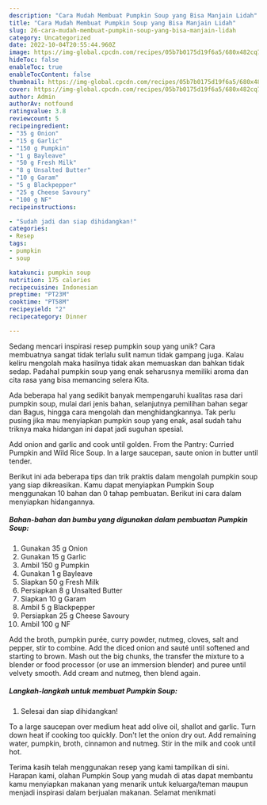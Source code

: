 ```yaml
---
description: "Cara Mudah Membuat Pumpkin Soup yang Bisa Manjain Lidah"
title: "Cara Mudah Membuat Pumpkin Soup yang Bisa Manjain Lidah"
slug: 26-cara-mudah-membuat-pumpkin-soup-yang-bisa-manjain-lidah
category: Uncategorized
date: 2022-10-04T20:55:44.960Z
image: https://img-global.cpcdn.com/recipes/05b7b0175d19f6a5/680x482cq70/pumpkin-soup-foto-resep-utama.jpg
hideToc: false
enableToc: true
enableTocContent: false
thumbnail: https://img-global.cpcdn.com/recipes/05b7b0175d19f6a5/680x482cq70/pumpkin-soup-foto-resep-utama.jpg
cover: https://img-global.cpcdn.com/recipes/05b7b0175d19f6a5/680x482cq70/pumpkin-soup-foto-resep-utama.jpg
author: Admin
authorAv: notfound
ratingvalue: 3.8
reviewcount: 5
recipeingredient:
- "35 g Onion"
- "15 g Garlic"
- "150 g Pumpkin"
- "1 g Bayleave"
- "50 g Fresh Milk"
- "8 g Unsalted Butter"
- "10 g Garam"
- "5 g Blackpepper"
- "25 g Cheese Savoury"
- "100 g NF"
recipeinstructions:

- "Sudah jadi dan siap dihidangkan!"
categories:
- Resep
tags:
- pumpkin
- soup

katakunci: pumpkin soup 
nutrition: 175 calories
recipecuisine: Indonesian
preptime: "PT23M"
cooktime: "PT58M"
recipeyield: "2"
recipecategory: Dinner

---
```





Sedang mencari inspirasi resep pumpkin soup yang unik? Cara membuatnya sangat tidak terlalu sulit namun tidak gampang juga. Kalau keliru mengolah maka hasilnya tidak akan memuaskan dan bahkan tidak sedap. Padahal pumpkin soup yang enak seharusnya memiliki aroma dan cita rasa yang bisa memancing selera Kita.





Ada beberapa hal yang sedikit banyak mempengaruhi kualitas rasa dari pumpkin soup, mulai dari jenis bahan, selanjutnya pemilihan bahan segar dan Bagus, hingga cara mengolah dan menghidangkannya. Tak perlu pusing jika mau menyiapkan pumpkin soup yang enak,      asal sudah tahu triknya maka hidangan ini dapat jadi suguhan spesial.














Add onion and garlic and cook until golden. From the Pantry: Curried Pumpkin and Wild Rice Soup. In a large saucepan, saute onion in butter until tender.






Berikut ini ada beberapa tips dan trik praktis dalam mengolah pumpkin soup yang siap dikreasikan. Kamu dapat menyiapkan Pumpkin Soup menggunakan 10 bahan dan 0 tahap pembuatan. Berikut ini cara dalam menyiapkan hidangannya.

<!--inarticleads1-->

##### Bahan-bahan dan bumbu yang digunakan dalam pembuatan Pumpkin Soup:

1. Gunakan 35 g Onion
1. Gunakan 15 g Garlic
1. Ambil 150 g Pumpkin
1. Gunakan 1 g Bayleave
1. Siapkan 50 g Fresh Milk
1. Persiapkan 8 g Unsalted Butter
1. Siapkan 10 g Garam
1. Ambil 5 g Blackpepper
1. Persiapkan 25 g Cheese Savoury
1. Ambil 100 g NF


Add the broth, pumpkin purée, curry powder, nutmeg, cloves, salt and pepper, stir to combine. Add the diced onion and sauté until softened and starting to brown. Mash out the big chunks, the transfer the mixture to a blender or food processor (or use an immersion blender) and puree until velvety smooth. Add cream and nutmeg, then blend again. 

<!--inarticleads2-->

##### Langkah-langkah untuk membuat Pumpkin Soup:


1. Selesai dan siap dihidangkan!

To a large saucepan over medium heat add olive oil, shallot and garlic. Turn down heat if cooking too quickly. Don&#39;t let the onion dry out. Add remaining water, pumpkin, broth, cinnamon and nutmeg. Stir in the milk and cook until hot. 

Terima kasih telah menggunakan resep yang kami tampilkan di sini. Harapan kami, olahan Pumpkin Soup yang mudah di atas dapat membantu kamu menyiapkan makanan yang menarik untuk keluarga/teman maupun menjadi inspirasi dalam berjualan makanan. Selamat menikmati
